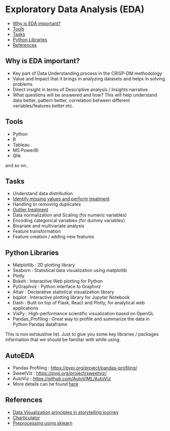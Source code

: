 # Exploratory Data Analysis (EDA)
- [Why is EDA important?](https://github.com/kkm24132/ExploratoryDataAnalysis/blob/master/README.md#why-is-eda-important)
- [Tools](https://github.com/kkm24132/ExploratoryDataAnalysis/blob/master/README.md#tools)
- [Tasks](https://github.com/kkm24132/ExploratoryDataAnalysis/blob/master/README.md#tasks)
- [Python Libraries](https://github.com/kkm24132/ExploratoryDataAnalysis/blob/master/README.md#python-libraries)
- [References](https://github.com/kkm24132/ExploratoryDataAnalysis/blob/master/README.md#references)



## Why is EDA important?
- Key part of Data Understanding process in the CRISP-DM methodology
- Value and Impact that it brings in analyzing datasets and helps in solving problems
- Direct insight in terms of Descriptive analysis / Insights narrative
- What questions will be answered and how? This will help understand data better, pattern better, correlation between different variables/features better etc.

## Tools
- Python
- R
- Tableau
- MS PowerBI
- Qlik

and so on..

## Tasks
- Understand data distribution
- [Identify missing values and perform treatment](https://github.com/kkm24132/ExploratoryDataAnalysis/tree/master/01_MissingValueTreatment)
- Handling or removing duplicates
- [Outlier treatment](https://github.com/kkm24132/ExploratoryDataAnalysis/tree/master/02_OutlierTreatment)
- Data normalization and Scaling (for numeric variables)
- Encoding categorical variables (for dummy variables)
- Bivariate and multivariate analysis
- Feature transformation
- Feature creation / adding new features

## Python Libraries
- Matplotlib : 2D plotting library
- Seaborn : Statistical data visualization using matplotlib
- Plotly
- Bokeh : Interactive Web plotting for Python
- PyGraphviz : Python interface to Graphviz
- Altair : Declarative statistical visualization library
- bqplot : Interactive plotting library for Jupyter Notebook
- Dash : Built on top of Flask, React and Plotly, for analytical web applications
- VisPy : High-performance scientific visualization based on OpenGL
- Pandas_Profiling : Great way to profile and summarize the data in Python Pandas dataframe

This is non exhaustive list. Just to give you some key libraries / packages information that we should be familiar with while using.

## AutoEDA

- Pandas Profiling : https://pypi.org/project/pandas-profiling/
- SweetViz : https://pypi.org/project/sweetviz/
- AutoViz : https://github.com/AutoViML/AutoViz
- More details can be found [here](https://github.com/kkm24132/AutoEDA)


## References
- [Data Visualization principles in storytelling journey](https://medium.com/@mishra.kamal/essence-and-principles-of-data-visualization-in-storytelling-journey-b58bb9e1f3c4)
- [Charticulator](https://charticulator.com/index.html)
- [Preprocessing using sklearn](https://scikit-learn.org/stable/modules/preprocessing.html#)
